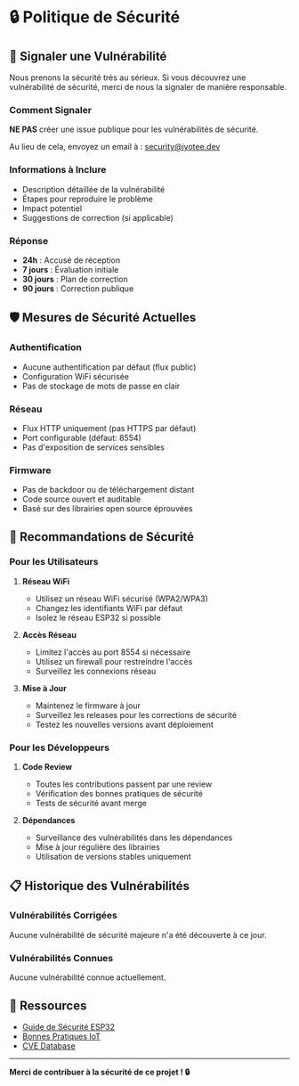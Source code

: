 # 🔒 Politique de Sécurité

## 🚨 Signaler une Vulnérabilité

Nous prenons la sécurité très au sérieux. Si vous découvrez une vulnérabilité de sécurité, merci de nous la signaler de manière responsable.

### Comment Signaler

**NE PAS** créer une issue publique pour les vulnérabilités de sécurité.

Au lieu de cela, envoyez un email à : [security@iyotee.dev](mailto:security@iyotee.dev)

### Informations à Inclure

- Description détaillée de la vulnérabilité
- Étapes pour reproduire le problème
- Impact potentiel
- Suggestions de correction (si applicable)

### Réponse

- **24h** : Accusé de réception
- **7 jours** : Évaluation initiale
- **30 jours** : Plan de correction
- **90 jours** : Correction publique

## 🛡️ Mesures de Sécurité Actuelles

### Authentification
- Aucune authentification par défaut (flux public)
- Configuration WiFi sécurisée
- Pas de stockage de mots de passe en clair

### Réseau
- Flux HTTP uniquement (pas HTTPS par défaut)
- Port configurable (défaut: 8554)
- Pas d'exposition de services sensibles

### Firmware
- Pas de backdoor ou de téléchargement distant
- Code source ouvert et auditable
- Basé sur des librairies open source éprouvées

## 🔧 Recommandations de Sécurité

### Pour les Utilisateurs

1. **Réseau WiFi**
   - Utilisez un réseau WiFi sécurisé (WPA2/WPA3)
   - Changez les identifiants WiFi par défaut
   - Isolez le réseau ESP32 si possible

2. **Accès Réseau**
   - Limitez l'accès au port 8554 si nécessaire
   - Utilisez un firewall pour restreindre l'accès
   - Surveillez les connexions réseau

3. **Mise à Jour**
   - Maintenez le firmware à jour
   - Surveillez les releases pour les corrections de sécurité
   - Testez les nouvelles versions avant déploiement

### Pour les Développeurs

1. **Code Review**
   - Toutes les contributions passent par une review
   - Vérification des bonnes pratiques de sécurité
   - Tests de sécurité avant merge

2. **Dépendances**
   - Surveillance des vulnérabilités dans les dépendances
   - Mise à jour régulière des librairies
   - Utilisation de versions stables uniquement

## 📋 Historique des Vulnérabilités

### Vulnérabilités Corrigées

Aucune vulnérabilité de sécurité majeure n'a été découverte à ce jour.

### Vulnérabilités Connues

Aucune vulnérabilité connue actuellement.

## 🔗 Ressources

- [Guide de Sécurité ESP32](https://docs.espressif.com/projects/esp-idf/en/latest/esp32/security/index.html)
- [Bonnes Pratiques IoT](https://owasp.org/www-project-internet-of-things/)
- [CVE Database](https://cve.mitre.org/)

---

**Merci de contribuer à la sécurité de ce projet ! 🔒** 